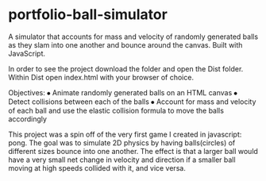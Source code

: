 # portfolio-ball-simulator
A simulator that accounts for mass and velocity of randomly generated balls as they slam into one another and bounce around the canvas. Built with JavaScript.

In order to see the project download the folder and open the Dist folder. Within Dist open index.html with your browser of choice.

Objectives:
⦁	Animate randomly generated balls on an HTML canvas
⦁	Detect collisions between each of the balls
⦁	Account for mass and velocity of each ball and use the elastic collision formula to move the balls accordingly

This project was a spin off of the very first game I created in javascript: pong. The goal was to simulate 2D physics by having balls(circles) of different sizes bounce into one another. The effect is that a larger ball would have a very small net change in velocity and direction if a smaller ball moving at high speeds collided with it, and vice versa.
